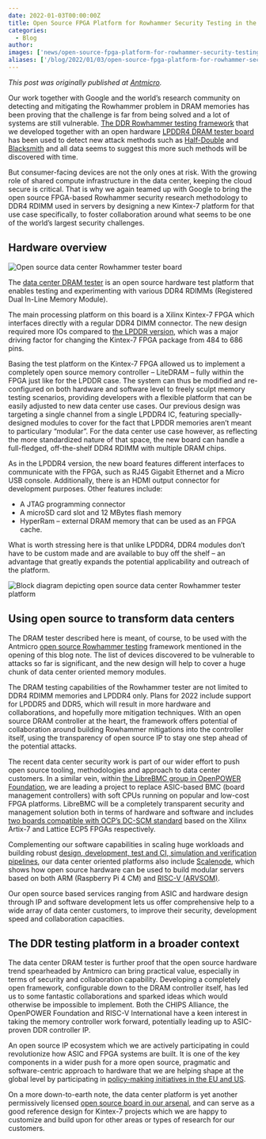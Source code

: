 ```yaml
---
date: 2022-01-03T00:00:00Z
title: Open Source FPGA Platform for Rowhammer Security Testing in the Data Center
categories:
  - Blog
author: 
images: ['news/open-source-fpga-platform-for-rowhammer-security-testing-in-the-data-center/share.png']
aliases: ['/blog/2022/01/03/open-source-fpga-platform-for-rowhammer-security-testing-in-the-data-center/']
---
```


*This post was originally published at [Antmicro](https://antmicro.com/blog/2021/12/open-source-data-center-rowhammer-tester/).*

Our work together with Google and the world’s research community on detecting and mitigating the Rowhammer problem in DRAM memories has been proving that the challenge is far from being solved and a lot of systems are still vulnerable.
[The DDR Rowhammer testing framework](https://opensource.googleblog.com/2021/11/Open%20source%20DDR%20controller%20framework%20for%20mitigating%20Rowhammer.html) that we developed together with an open hardware [LPDDR4 DRAM tester board](https://antmicro.com/blog/2021/04/lpddr4-test-platform/) has been used to detect new attack methods such as [Half-Double](https://security.googleblog.com/2021/05/introducing-half-double-new-hammering.html) and [Blacksmith](https://thehackernews.com/2021/11/new-blacksmith-exploit-bypasses-current.html) and all data seems to suggest this more such methods will be discovered with time.

But consumer-facing devices are not the only ones at risk. With the growing role of shared compute infrastructure in the data center, keeping the cloud secure is critical. That is why we again teamed up with Google to bring the open source FPGA-based Rowhammer security research methodology to DDR4 RDIMM used in servers by designing a new Kintex-7 platform for that use case specifically, to foster collaboration around what seems to be one of the world’s largest security challenges.

## Hardware overview

![Open source data center Rowhammer tester board](datacenter_blog-note-twitter.png)

The [data center DRAM tester](https://opensource.antmicro.com/projects/data-center-dram-tester) is an open source hardware test platform that enables testing and experimenting with various DDR4 RDIMMs (Registered Dual In-Line Memory Module).

The main processing platform on this board is a Xilinx Kintex-7 FPGA which interfaces directly with a regular DDR4 DIMM connector. The new design required more IOs compared to [the LPDDR version](https://opensource.antmicro.com/projects/lpddr4-test-board), which was a major driving factor for changing the Kintex-7 FPGA package from 484 to 686 pins.

Basing the test platform on the Kintex-7 FPGA allowed us to implement a completely open source memory controller – LiteDRAM – fully within the FPGA just like for the LPDDR case. The system can thus be modified and re-configured on both hardware and software level to freely sculpt memory testing scenarios, providing developers with a flexible platform that can be easily adjusted to new data center use cases. Our previous design was targeting a single channel from a single LPDDR4 IC, featuring specially-designed modules to cover for the fact that LPDDR memories aren’t meant to particulary “modular”. For the data center use case however, as reflecting the more standardized nature of that space, the new board can handle a full-fledged, off-the-shelf DDR4 RDIMM with multiple DRAM chips.

As in the LPDDR4 version, the new board features different interfaces to communicate with the FPGA, such as RJ45 Gigabit Ethernet and a Micro USB console. Additionally, there is an HDMI output connector for development purposes. Other features include:

- A JTAG programming connector
- A microSD card slot and 12 MBytes flash memory
- HyperRam – external DRAM memory that can be used as an FPGA cache.

What is worth stressing here is that unlike LPDDR4, DDR4 modules don’t have to be custom made and are available to buy off the shelf – an advantage that greatly expands the potential applicability and outreach of the platform.

![Block diagram depicting open source data center Rowhammer tester platform](datacenter2_blog-note-twitter.svg)

## Using open source to transform data centers

The DRAM tester described here is meant, of course, to be used with the Antmicro [open source Rowhammer testing](https://github.com/antmicro/litex-rowhammer-tester) framework mentioned in the opening of this blog note. The list of devices discovered to be vulnerable to attacks so far is significant, and the new design will help to cover a huge chunk of data center oriented memory modules.

The DRAM testing capabilities of the Rowhammer tester are not limited to DDR4 RDIMM memories and LPDDR4 only. Plans for 2022 include support for LPDDR5 and DDR5, which will result in more hardware and collaborations, and hopefully more mitigation techniques. With an open source DRAM controller at the heart, the framework offers potential of collaboration around building Rowhammer mitigations into the controller itself, using the transparency of open source IP to stay one step ahead of the potential attacks.

The recent data center security work is part of our wider effort to push open source tooling, methodologies and approach to data center customers. In a similar vein, within [the LibreBMC group in OpenPOWER Foundation](https://openpower.foundation/groups/librebmc/), we are leading a project to replace ASIC-based BMC (board management controllers) with soft CPUs running on popular and low-cost FPGA platforms. LibreBMC will be a completely transparent security and management solution both in terms of hardware and software and includes [two boards compatible with OCP’s DC-SCM standard](https://opensource.antmicro.com/projects/?search=dc-scm&category=development-platforms&page=1&projectsPerPage=12#filters) based on the Xilinx Artix-7 and Lattice ECP5 FPGAs respectively.

Complementing our software capabilities in scaling huge workloads and building robust [design, development, test and CI, simulation and verification pipelines](https://antmicro.com/blog/2021/08/open-source-github-actions-runners-with-gcp-and-terraform/), our data center oriented platforms also include [Scalenode](https://antmicro.com/blog/2021/04/scalenode-server-oriented-raspberry-pi4-baseboard/), which shows how open source hardware can be used to build modular servers based on both ARM (Raspberry Pi 4 CM) and [RISC-V (ARVSOM)](https://antmicro.com/blog/2021/04/arv-som-announcement/).

Our open source based services ranging from ASIC and hardware design through IP and software development lets us offer comprehensive help to a wide array of data center customers, to improve their security, development speed and collaboration capacities.

## The DDR testing platform in a broader context

The data center DRAM tester is further proof that the open source hardware trend spearheaded by Antmicro can bring practical value, especially in terms of security and collaboration capability. Developing a completely open framework, configurable down to the DRAM controller itself, has led us to some fantastic collaborations and sparked ideas which would otherwise be impossible to implement. Both the CHIPS Alliance, the OpenPOWER Foundation and RISC-V International have a keen interest in taking the memory controller work forward, potentially leading up to ASIC-proven DDR controller IP.

An open source IP ecosystem which we are actively participating in could revolutionize how ASIC and FPGA systems are built. It is one of the key components in a wider push for a more open source, pragmatic and software-centric approach to hardware that we are helping shape at the global level by participating in [policy-making initiatives in the EU and US](https://www.inside-association.eu/post/securing-european-sovereignty-key-recommendations-for-open-source-hardware-and-software).

On a more down-to-earth note, the data center platform is yet another permissively licensed [open source board in our arsenal](https://opensource.antmicro.com/projects?search=&category=development-platforms&page=1&projectsPerPage=12#filters), and can serve as a good reference design for Kintex-7 projects which we are happy to customize and build upon for other areas or types of research for our customers.